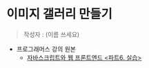 # 이미지 갤러리 만들기

> 작성자 : (이름 쓰세요)

- 프로그래머스 강의 원본
  - [자바스크립트와 웹 프론트엔드 <파트6. 실습>](https://school.programmers.co.kr/learn/courses/10/10-%EC%9E%90%EB%B0%94%EC%8A%A4%ED%81%AC%EB%A6%BD%ED%8A%B8%EC%99%80-%EC%9B%B9-%ED%94%84%EB%A1%A0%ED%8A%B8%EC%97%94%EB%93%9C)

